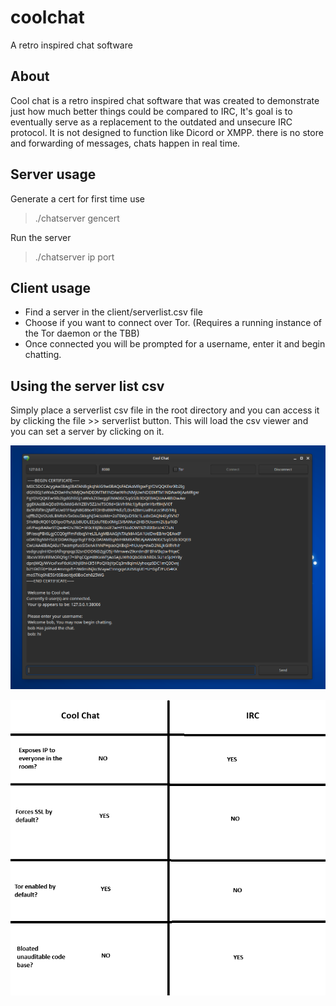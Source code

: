 # coolchat
A retro inspired chat software

## About
Cool chat is a retro inspired chat software that was created to demonstrate just how much better things could be compared to IRC, 
It's goal is to eventually serve as a replacement to the outdated and unsecure IRC protocol.
It is not designed to function like Dicord or XMPP. there is no store and forwarding of messages, chats happen in real time. 

## Server usage
Generate a cert for first time use
> ./chatserver gencert

Run the server
> ./chatserver ip port

## Client usage
* Find a server in the client/serverlist.csv file
* Choose if you want to connect over Tor. (Requires a running instance of the Tor daemon or the TBB)
* Once connected you will be prompted for a username, enter it and begin chatting.

## Using the server list csv
Simply place a serverlist csv file in the root directory and you can access it by clicking the file >> serverlist button.
This will load the csv viewer and you can set a server by clicking on it.

![alt text](demo.png)

![irc sucks](IRCSUCKS.png)
